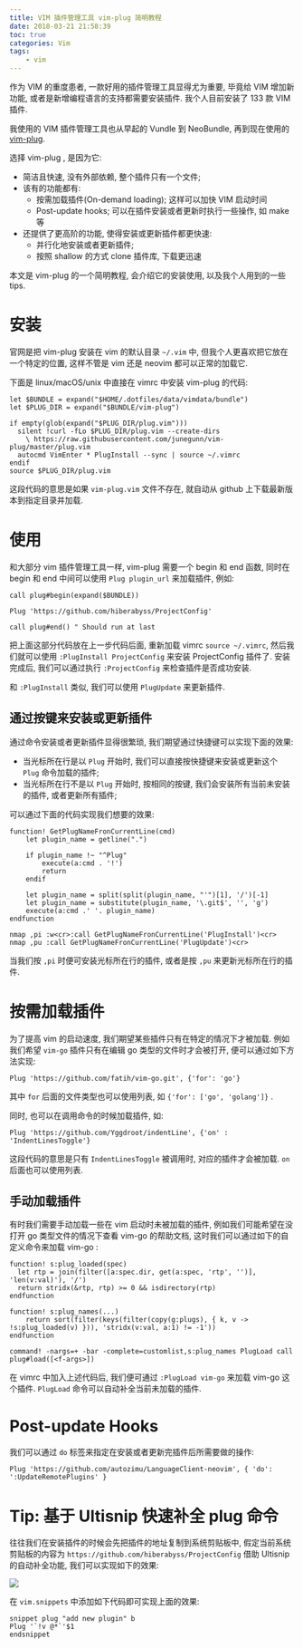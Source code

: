 ```yaml
---
title: VIM 插件管理工具 vim-plug 简明教程
date: 2018-03-21 21:58:39
toc: true
categories: Vim
tags:
    - vim
---
```


作为 VIM 的重度患者, 一款好用的插件管理工具显得尤为重要,
毕竟给 VIM 增加新功能, 或者是新增编程语言的支持都需要安装插件.
我个人目前安装了 133 款 VIM 插件.

我使用的 VIM 插件管理工具也从早起的 Vundle 到 NeoBundle, 再到现在使用的
[vim-plug](https://github.com/junegunn/vim-plug).

选择 vim-plug , 是因为它:

* 简洁且快速, 没有外部依赖, 整个插件只有一个文件;
* 该有的功能都有:
    * 按需加载插件(On-demand loading); 这样可以加快 VIM 启动时间
    * Post-update hooks; 可以在插件安装或者更新时执行一些操作, 如 make 等
* 还提供了更高阶的功能, 使得安装或更新插件都更快速:
    * 并行化地安装或者更新插件;
    * 按照 shallow 的方式 clone 插件库, 下载更迅速

本文是 vim-plug 的一个简明教程, 会介绍它的安装使用, 以及我个人用到的一些 tips.

<!--more-->

# 安装

官网是把 vim-plug 安装在 vim 的默认目录 `~/.vim` 中, 但我个人更喜欢把它放在一个特定的位置,
这样不管是 vim 还是 neovim 都可以正常的加载它.

下面是 linux/macOS/unix 中直接在 vimrc 中安装 vim-plug 的代码:

```vim
let $BUNDLE = expand("$HOME/.dotfiles/data/vimdata/bundle")
let $PLUG_DIR = expand("$BUNDLE/vim-plug")

if empty(glob(expand("$PLUG_DIR/plug.vim")))
  silent !curl -fLo $PLUG_DIR/plug.vim --create-dirs
    \ https://raw.githubusercontent.com/junegunn/vim-plug/master/plug.vim
  autocmd VimEnter * PlugInstall --sync | source ~/.vimrc
endif
source $PLUG_DIR/plug.vim
```

这段代码的意思是如果 `vim-plug.vim` 文件不存在, 就自动从 github 上下载最新版本到指定目录并加载.

# 使用

和大部分 vim 插件管理工具一样, vim-plug 需要一个 begin 和 end 函数,
同时在 begin 和 end 中间可以使用 `Plug plugin_url` 来加载插件, 例如:

```vim
call plug#begin(expand($BUNDLE))

Plug 'https://github.com/hiberabyss/ProjectConfig'

call plug#end() " Should run at last
```

把上面这部分代码放在上一步代码后面, 重新加载 vimrc `source ~/.vimrc`,
然后我们就可以使用 `:PlugInstall ProjectConfig` 来安装 ProjectConfig 插件了.
安装完成后, 我们可以通过执行 `:ProjectConfig` 来检查插件是否成功安装.

和 `:PlugInstall` 类似, 我们可以使用 `PlugUpdate` 来更新插件.

## 通过按键来安装或更新插件

通过命令安装或者更新插件显得很繁琐, 我们期望通过快捷键可以实现下面的效果:

* 当光标所在行是以 `Plug` 开始时, 我们可以直接按快捷键来安装或更新这个 `Plug` 命令加载的插件;
* 当光标所在行不是以 `Plug` 开始时, 按相同的按键, 我们会安装所有当前未安装的插件, 或者更新所有插件;

可以通过下面的代码实现我们想要的效果:

```vim
function! GetPlugNameFronCurrentLine(cmd)
    let plugin_name = getline(".")

    if plugin_name !~ "^Plug"
        execute(a:cmd . '!')
        return
    endif

	let plugin_name = split(split(plugin_name, "'")[1], '/')[-1]
	let plugin_name = substitute(plugin_name, '\.git$', '', 'g')
	execute(a:cmd .' '. plugin_name)
endfunction

nmap ,pi :w<cr>:call GetPlugNameFronCurrentLine('PlugInstall')<cr>
nmap ,pu :call GetPlugNameFronCurrentLine('PlugUpdate')<cr>
```

当我们按 `,pi` 时便可安装光标所在行的插件, 或者是按 `,pu` 来更新光标所在行的插件.

# 按需加载插件

为了提高 vim 的启动速度, 我们期望某些插件只有在特定的情况下才被加载.
例如我们希望 `vim-go` 插件只有在编辑 go 类型的文件时才会被打开, 便可以通过如下方法实现:

```vim
Plug 'https://github.com/fatih/vim-go.git', {'for': 'go'}
```

其中 `for` 后面的文件类型也可以使用列表, 如 `{'for': ['go', 'golang']}` .

同时, 也可以在调用命令的时候加载插件, 如:

```vim
Plug 'https://github.com/Yggdroot/indentLine', {'on' : 'IndentLinesToggle'}
```

这段代码的意思是只有 `IndentLinesToggle` 被调用时, 对应的插件才会被加载. `on` 后面也可以使用列表.

## 手动加载插件

有时我们需要手动加载一些在 vim 启动时未被加载的插件,
例如我们可能希望在没打开 go 类型文件的情况下查看 vim-go 的帮助文档,
这时我们可以通过如下的自定义命令来加载 vim-go :

```vim
function! s:plug_loaded(spec)
  let rtp = join(filter([a:spec.dir, get(a:spec, 'rtp', '')], 'len(v:val)'), '/')
  return stridx(&rtp, rtp) >= 0 && isdirectory(rtp)
endfunction

function! s:plug_names(...)
    return sort(filter(keys(filter(copy(g:plugs), { k, v -> !s:plug_loaded(v) })), 'stridx(v:val, a:1) != -1'))
endfunction

command! -nargs=+ -bar -complete=customlist,s:plug_names PlugLoad call plug#load([<f-args>])
```

在 vimrc 中加入上述代码后, 我们便可通过 `:PlugLoad vim-go` 来加载 vim-go 这个插件.
`PlugLoad` 命令可以自动补全当前未加载的插件.

# Post-update Hooks

我们可以通过 `do` 标签来指定在安装或者更新完插件后所需要做的操作:

```vim
Plug 'https://github.com/autozimu/LanguageClient-neovim', { 'do': ':UpdateRemotePlugins' }
```

# Tip: 基于 Ultisnip 快速补全 plug 命令

往往我们在安装插件的时候会先把插件的地址复制到系统剪贴板中,
假定当前系统剪贴板的内容为 `https://github.com/hiberabyss/ProjectConfig`
借助 Ultisnip 的自动补全功能, 我们可以实现如下的效果:

![](vim-plug.gif)

在 `vim.snippets` 中添加如下代码即可实现上面的效果:

```vim
snippet plug "add new plugin" b
Plug '`!v @*`'$1
endsnippet
```

